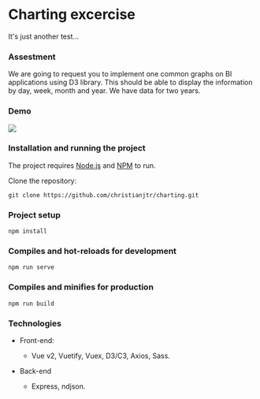 # Charting excercise

It's just another test...

### Assestment

We are going to request you to implement one common graphs on BI applications using D3 library. This should be able to display the information by day, week, month and year. We have data for two years.

### Demo

![](charting.gif)

### Installation and running the project

The project requires [Node.js](https://nodejs.org/) and [NPM](https://www.npmjs.com/) to run.

Clone the repository:

```shell
git clone https://github.com/christianjtr/charting.git
```

### Project setup

```
npm install
```

### Compiles and hot-reloads for development

```
npm run serve
```

### Compiles and minifies for production

```
npm run build
```

### Technologies

- Front-end:

  - Vue v2, Vuetify, Vuex, D3/C3, Axios, Sass.

- Back-end
  - Express, ndjson.
